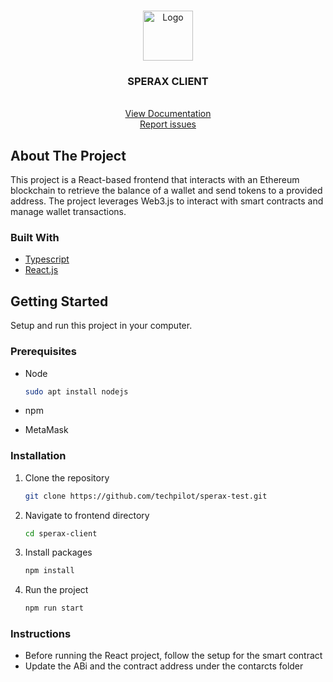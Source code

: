 <br />
<div align="center">
  <p>
    <img src="/public/favicon.ico" alt="Logo" width="80" height="80"/>
  </p>

  <h3 align="center">SPERAX CLIENT</h3>

  <p align="center">
    <br />
    <a href="https://github.com/techpilot/sperax-test/blob/main/sperax-client/public/sperax-client-documentation.pdf">View Documentation</a>
    <br />
    <a href="https://github.com/techpilot/sperax-test.git/issues">Report issues</a>
  </p>
</div>

## About The Project

This project is a React-based frontend that interacts with an Ethereum blockchain to retrieve the balance of a wallet and send tokens to a provided address. The project leverages Web3.js to interact with smart contracts and manage wallet transactions.

### Built With

- [Typescript][Typescript_url]
- [React.js][React_js]

## Getting Started

Setup and run this project in your computer.

### Prerequisites

- Node

  ```sh
  sudo apt install nodejs
  ```

- npm

- MetaMask

### Installation

1. Clone the repository
   ```sh
   git clone https://github.com/techpilot/sperax-test.git
   ```
2. Navigate to frontend directory

   ```sh
   cd sperax-client
   ```

3. Install packages
   ```sh
   npm install
   ```
4. Run the project
   ```sh
   npm run start
   ```

### Instructions

- Before running the React project, follow the setup for the smart contract
- Update the ABi and the contract address under the contarcts folder

[React_js]: https://react.dev/
[Typescript_url]: https://developer.mozilla.org/en-US/docs/Web/JavaScript
[Docs_url]: https://github.com/techpilot/sperax-test/blob/main/sperax-client/public/sperax-client-documentation.pdf
